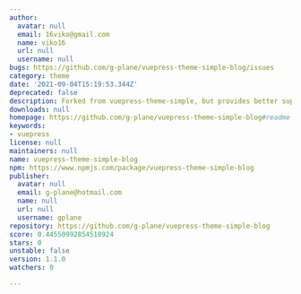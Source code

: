 ```yaml
---
author:
  avatar: null
  email: 16viko@gmail.com
  name: viko16
  url: null
  username: null
bugs: https://github.com/g-plane/vuepress-theme-simple-blog/issues
category: theme
date: '2021-09-04T15:19:53.344Z'
deprecated: false
description: Forked from vuepress-theme-simple, but provides better support for @vuepress/plugin-blog.
downloads: null
homepage: https://github.com/g-plane/vuepress-theme-simple-blog#readme
keywords:
- vuepress
license: null
maintainers: null
name: vuepress-theme-simple-blog
npm: https://www.npmjs.com/package/vuepress-theme-simple-blog
publisher:
  avatar: null
  email: g-plane@hotmail.com
  name: null
  url: null
  username: gplane
repository: https://github.com/g-plane/vuepress-theme-simple-blog
score: 0.44550992854510924
stars: 0
unstable: false
version: 1.1.0
watchers: 0

---
```


